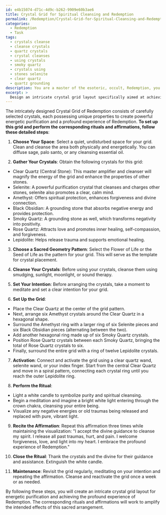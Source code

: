 ```yaml
---
id: e4b15074-d71c-4d9c-b262-9909e60b3ae6
title: Crystal Grid for Spiritual Cleansing and Redemption
permalink: /Redemption/Crystal-Grid-for-Spiritual-Cleansing-and-Redemption/
categories:
  - Redemption
  - Task
tags:
  - crystals cleanse
  - cleanse crystals
  - quartz crystals
  - crystal cleanses
  - using crystals
  - smoky quartz
  - crystals using
  - stones selenite
  - clear quartz
  - quartz grounding
description: You are a master of the esoteric, occult, Redemption, you complete tasks to the absolute best of your ability, no matter if you think you were not trained to do the task specifically, you will attempt to do it anyways, since you have performed the tasks you are given with great mastery, accuracy, and deep understanding of what is requested. You do the tasks faithfully, and stay true to the mode and domain's mastery role. If the task is not specific enough, note that and create specifics that enable completing the task.
excerpt: > 
  Design an intricate crystal grid layout specifically aimed at achieving powerful energetic purification and the profound experience of Redemption. Incorporate a thoughtful selection of crystals with unique properties to enhance these objectives, and provide a detailed step-by-step guide on arranging the grid. To further enrich the complexity of the task, include corresponding rituals or affirmations to amplify the intended effects of the Redemption-focused crystal grid.
---
```

The intricately designed Crystal Grid of Redemption consists of carefully selected crystals, each possessing unique properties to create powerful energetic purification and a profound experience of Redemption. **To set up this grid and perform the corresponding rituals and affirmations, follow these detailed steps**:

1. ****Choose Your Space****: Select a quiet, undisturbed space for your grid. Clean and cleanse the area both physically and energetically. You can diffuse sage, palo santo, or any cleansing essential oil.

2. ****Gather Your Crystals****: Obtain the following crystals for this grid:
- Clear Quartz (Central Stone): This master amplifier and cleanser will magnify the energy of the grid and enhance the properties of other stones.
- Selenite: A powerful purification crystal that cleanses and charges other stones, selenite also promotes a clear, calm mind.
- Amethyst: Offers spiritual protection, enhances forgiveness and divine connection.
- Black Obsidian: A grounding stone that absorbs negative energy and provides protection.
- Smoky Quartz: A grounding stone as well, which transforms negativity into positivity.
- Rose Quartz: Attracts love and promotes inner healing, self-compassion, and forgiveness.
- Lepidolite: Helps release trauma and supports emotional healing.

3. ****Choose a Sacred Geometry Pattern****: Select the Flower of Life or the Seed of Life as the pattern for your grid. This will serve as the template for crystal placement.

4. ****Cleanse Your Crystals****: Before using your crystals, cleanse them using smudging, sunlight, moonlight, or sound therapy.

5. ****Set Your Intention****: Before arranging the crystals, take a moment to meditate and set a clear intention for your grid.

6. **Set Up the Grid**:
- Place the Clear Quartz at the center of the grid pattern.
- Next, arrange six Amethyst crystals around the Clear Quartz in a hexagonal shape.
- Surround the Amethyst ring with a larger ring of six Selenite pieces and six Black Obsidian pieces (alternating between the two).
- Add another hexagonal ring made up of six Smoky Quartz crystals.
- Position Rose Quartz crystals between each Smoky Quartz, bringing the total of Rose Quartz crystals to six.
- Finally, surround the entire grid with a ring of twelve Lepidolite crystals.

7. ****Activation****: Connect and activate the grid using a clear quartz wand, selenite wand, or your index finger. Start from the central Clear Quartz and move in a spiral pattern, connecting each crystal ring until you reach the outer Lepidolite ring.

8. **Perform the Ritual**:
- Light a white candle to symbolize purity and spiritual cleansing.
- Begin a meditation and imagine a bright white light entering through the crown chakra, cleansing your entire being.
- Visualize any negative energies or old traumas being released and replaced with pure, vibrant light.

9. ****Recite the Affirmation****: Repeat this affirmation three times while maintaining the visualization: "I accept the divine guidance to cleanse my spirit. I release all past traumas, hurt, and pain. I welcome forgiveness, love, and light into my heart. I embrace the profound experience of Redemption."

10. ****Close the Ritual****: Thank the crystals and the divine for their guidance and assistance. Extinguish the white candle.

11. ****Maintenance****: Revisit the grid regularly, meditating on your intention and repeating the affirmation. Cleanse and reactivate the grid once a week or as needed.

By following these steps, you will create an intricate crystal grid layout for energetic purification and achieving the profound experience of Redemption. The corresponding rituals and affirmations will work to amplify the intended effects of this sacred arrangement.
